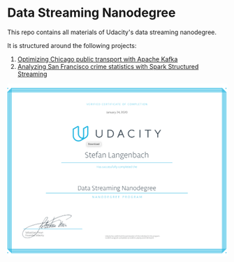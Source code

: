 # Data Streaming Nanodegree
This repo contains all materials of Udacity's data streaming nanodegree.

It is structured around the following projects:
1. [Optimizing Chicago public transport with Apache Kafka](https://github.com/slangenbach/udacity-ds-nanodegree/tree/master/traffic_optimization)
2. [Analyzing San Francisco crime statistics with Spark Structured Streaming](https://github.com/slangenbach/udacity-ds-nanodegree/tree/master/traffic_optimization)

![Data Streaming Certificate](data_streaming_certificate.png)